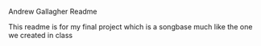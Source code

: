 Andrew Gallagher Readme

This readme is for my final project which is a songbase much
like the one we created in class
